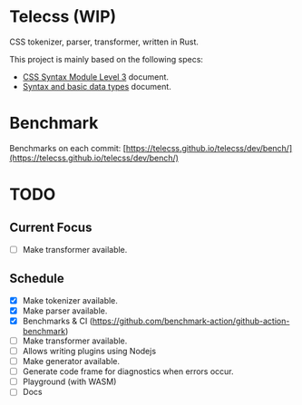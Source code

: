 # Telecss (WIP)

CSS tokenizer, parser, transformer, written in Rust.

This project is mainly based on the following specs:

- [CSS Syntax Module Level 3](https://www.w3.org/TR/css-syntax-3) document.
- [Syntax and basic data types](https://www.w3.org/TR/CSS22/syndata.html#syntax) document.

# Benchmark

Benchmarks on each commit: [https://telecss.github.io/telecss/dev/bench/](https://telecss.github.io/telecss/dev/bench/)

# TODO

## Current Focus

- [ ] Make transformer available.

## Schedule

- [x] Make tokenizer available.
- [x] Make parser available.
- [x] Benchmarks & CI (https://github.com/benchmark-action/github-action-benchmark)
- [ ] Make transformer available.
- [ ] Allows writing plugins using Nodejs
- [ ] Make generator available.
- [ ] Generate code frame for diagnostics when errors occur.
- [ ] Playground (with WASM)
- [ ] Docs
